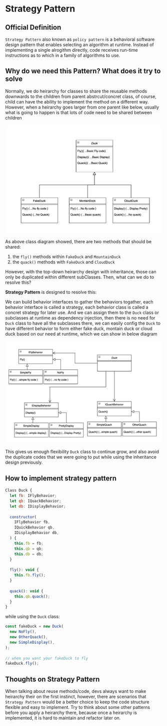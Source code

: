 # Strategy Pattern

## Official Definition
`Strategy Pattern` also known as `policy pattern` is a behavioral software design pattern that enables selecting an algorithm at runtime. Instead of implementing a single alrogithm directly, code receives run-time instructions as to which in a family of algorithms to use.


## Why do we need this Pattern? What does it try to solve

Normally, we do heirarchy for classes to share the reusable methods downwards to the children from parent abstrcut/concret class, of course, child can have the ability to implement the method on a different way. However, when a heirarchy goes larger from one parent like below, usually what is going to happen is that lots of code need to be shared between children

![Class Diagram](./assets/Strategy_Pattern_Problem_Diagram.png)

As above class diagram showed, there are two methods that should be shared:
1. the `fly()` methods within `FakeDuck` and `MountainDuck` 
2. the `quack()` methods with `FakeDuck` and `CloudDuck`

However, with the top-down heirarchy design with inheritance, those can only be duplicated within different subClasses. Then, what can we do to resolve this?

**Strategy Pattern** is designed to resolve this:

We can build behavior interfaces to gather the behaviors togather, each behavior interface is called a strategy, each behavior class is called a concret strategy for later use. And we can assign them to the `Duck` class or subclasses at runtime as dependency injection, then there is no need for `Duck` class to have all the subclasses there, we can easily config the `Duck` to have different behavior to form either fake duck, montain duck or cloud duck based on our need at runtime, which we can show in below diagram

![Class Diagram](./assets/Strategy_Pattern_Solution_Diagram.png)

This gives us enough flexibility `Duck` class to continue grow, and also avoid the duplicate codes that we were going to put while using the inheritance design previously.

## How to implement strategy pattern

```javascript
Class Duck {
  let fb: IFlyBehavior;
  let qb: IQuackBehavior;
  let db: IDisplayBehavior;

  constructor(
    IFlyBehavior fb,
    IQuickBehavior qb,
    IDisplayBehavior db,
  ) {
    this.fb = fb;
    this.qb = qb;
    this.db = db;
  }

  fly(): void {
    this.fb.fly();
  }

  quack(): void {
    this.qb.quack();
  }
}
```

while using the `Duck` class:
```javascript
const fakeDuck = new Duck(
  new NoFly(),
  new OtherQuack(),
  new SimpleDisplay(),
);

// when you want your fakeDuck to fly
fakeDuck.fly();
```

## Thoughts on Strategy Pattern
When talking about reuse methods/code, devs always want to make heirarchy their on the first instinct, however, there are scenarios that `Strategy Pattern` would be a better choice to keep the code structure flexible and easy to implement. Try to think about some other patterns before you apply a heirarchy there, because once a heirarchy is implemented, it is hard to maintain and refactor later on.
